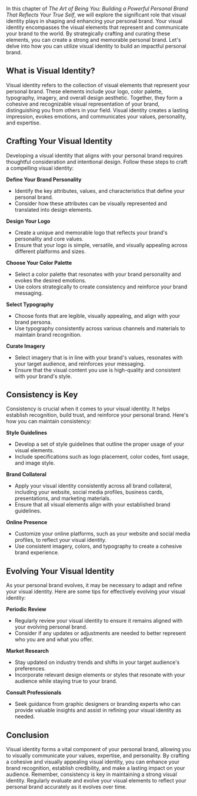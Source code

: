 
In this chapter of *The Art of Being You: Building a Powerful Personal Brand That Reflects Your True Self*, we will explore the significant role that visual identity plays in shaping and enhancing your personal brand. Your visual identity encompasses the visual elements that represent and communicate your brand to the world. By strategically crafting and curating these elements, you can create a strong and memorable personal brand. Let's delve into how you can utilize visual identity to build an impactful personal brand.

What is Visual Identity?
------------------------

Visual identity refers to the collection of visual elements that represent your personal brand. These elements include your logo, color palette, typography, imagery, and overall design aesthetic. Together, they form a cohesive and recognizable visual representation of your brand, distinguishing you from others in your field. Visual identity creates a lasting impression, evokes emotions, and communicates your values, personality, and expertise.

Crafting Your Visual Identity
-----------------------------

Developing a visual identity that aligns with your personal brand requires thoughtful consideration and intentional design. Follow these steps to craft a compelling visual identity:

**Define Your Brand Personality**

* Identify the key attributes, values, and characteristics that define your personal brand.
* Consider how these attributes can be visually represented and translated into design elements.

**Design Your Logo**

* Create a unique and memorable logo that reflects your brand's personality and core values.
* Ensure that your logo is simple, versatile, and visually appealing across different platforms and sizes.

**Choose Your Color Palette**

* Select a color palette that resonates with your brand personality and evokes the desired emotions.
* Use colors strategically to create consistency and reinforce your brand messaging.

**Select Typography**

* Choose fonts that are legible, visually appealing, and align with your brand persona.
* Use typography consistently across various channels and materials to maintain brand recognition.

**Curate Imagery**

* Select imagery that is in line with your brand's values, resonates with your target audience, and reinforces your messaging.
* Ensure that the visual content you use is high-quality and consistent with your brand's style.

Consistency is Key
------------------

Consistency is crucial when it comes to your visual identity. It helps establish recognition, build trust, and reinforce your personal brand. Here's how you can maintain consistency:

**Style Guidelines**

* Develop a set of style guidelines that outline the proper usage of your visual elements.
* Include specifications such as logo placement, color codes, font usage, and image style.

**Brand Collateral**

* Apply your visual identity consistently across all brand collateral, including your website, social media profiles, business cards, presentations, and marketing materials.
* Ensure that all visual elements align with your established brand guidelines.

**Online Presence**

* Customize your online platforms, such as your website and social media profiles, to reflect your visual identity.
* Use consistent imagery, colors, and typography to create a cohesive brand experience.

Evolving Your Visual Identity
-----------------------------

As your personal brand evolves, it may be necessary to adapt and refine your visual identity. Here are some tips for effectively evolving your visual identity:

**Periodic Review**

* Regularly review your visual identity to ensure it remains aligned with your evolving personal brand.
* Consider if any updates or adjustments are needed to better represent who you are and what you offer.

**Market Research**

* Stay updated on industry trends and shifts in your target audience's preferences.
* Incorporate relevant design elements or styles that resonate with your audience while staying true to your brand.

**Consult Professionals**

* Seek guidance from graphic designers or branding experts who can provide valuable insights and assist in refining your visual identity as needed.

Conclusion
----------

Visual identity forms a vital component of your personal brand, allowing you to visually communicate your values, expertise, and personality. By crafting a cohesive and visually appealing visual identity, you can enhance your brand recognition, establish credibility, and make a lasting impact on your audience. Remember, consistency is key in maintaining a strong visual identity. Regularly evaluate and evolve your visual elements to reflect your personal brand accurately as it evolves over time.
